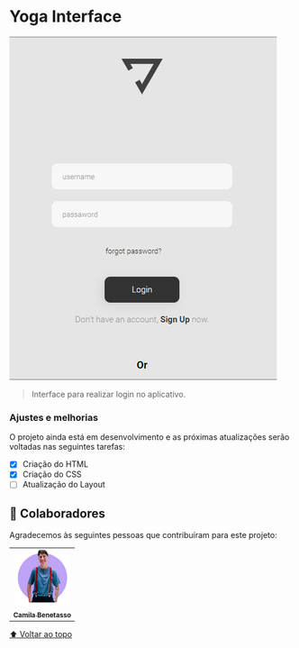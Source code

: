 # Yoga Interface

<img src="./assets/yoga-interface.png" alt="exemplo imagem">

> Interface para realizar login no aplicativo.

### Ajustes e melhorias

O projeto ainda está em desenvolvimento e as próximas atualizações serão voltadas nas seguintes tarefas:

- [x] Criação do HTML
- [x] Criação do CSS
- [ ] Atualização do Layout

## 🤝 Colaboradores

Agradecemos às seguintes pessoas que contribuíram para este projeto:

<table>
  <tr>
    <td align="center">
      <a href="#">
        <img src="./assets/ebenetasso.png" width="100px;" alt="Foto da Camila Benetasso no GitHub"/><br>
        <sub>
          <b>Camila Benetasso</b>
        </sub>
      </a>
    </td>
        </sub>
      </a>
    </td>
  </tr>
</table>

[⬆ Voltar ao topo](#nome-do-projeto)<br>
